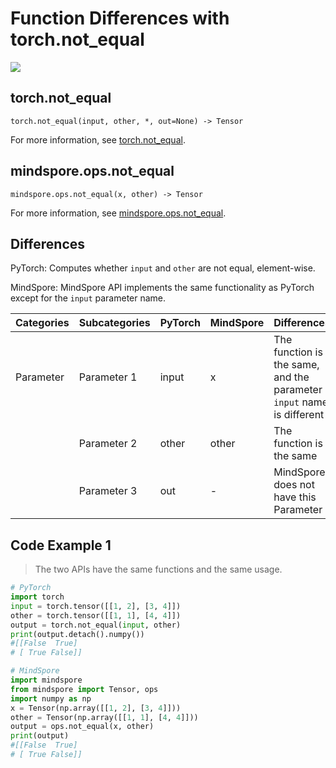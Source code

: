 # Function Differences with torch.not_equal

<a href="https://gitee.com/mindspore/docs/blob/master/docs/mindspore/source_en/note/api_mapping/pytorch_diff/not_equal.md" target="_blank"><img src="https://mindspore-website.obs.cn-north-4.myhuaweicloud.com/website-images/master/resource/_static/logo_source_en.png"></a>

## torch.not_equal

```text
torch.not_equal(input, other, *, out=None) -> Tensor
```

For more information, see [torch.not_equal](https://pytorch.org/docs/1.8.1/generated/torch.not_equal.html).

## mindspore.ops.not_equal

```text
mindspore.ops.not_equal(x, other) -> Tensor
```

For more information, see [mindspore.ops.not_equal](https://mindspore.cn/docs/en/master/api_python/ops/mindspore.ops.not_equal.html).

## Differences

PyTorch: Computes whether `input` and `other` are not equal, element-wise.

MindSpore: MindSpore API implements the same functionality as PyTorch except for the `input` parameter name.

| Categories | Subcategories | PyTorch | MindSpore | Differences       |
| --- |---------------|---------|-----------|-------------------------------------------------------------------|
|Parameter | Parameter 1   | input   | x         | The function is the same, and the parameter `input` name is different |
| | Parameter 2   | other   | other     | The function is the same          |
| | Parameter 3   | out     | -         | MindSpore does not have this Parameter      |

## Code Example 1

> The two APIs have the same functions and the same usage.

```python
# PyTorch
import torch
input = torch.tensor([[1, 2], [3, 4]])
other = torch.tensor([[1, 1], [4, 4]])
output = torch.not_equal(input, other)
print(output.detach().numpy())
#[[False  True]
# [ True False]]

# MindSpore
import mindspore
from mindspore import Tensor, ops
import numpy as np
x = Tensor(np.array([[1, 2], [3, 4]]))
other = Tensor(np.array([[1, 1], [4, 4]]))
output = ops.not_equal(x, other)
print(output)
#[[False  True]
# [ True False]]
```
